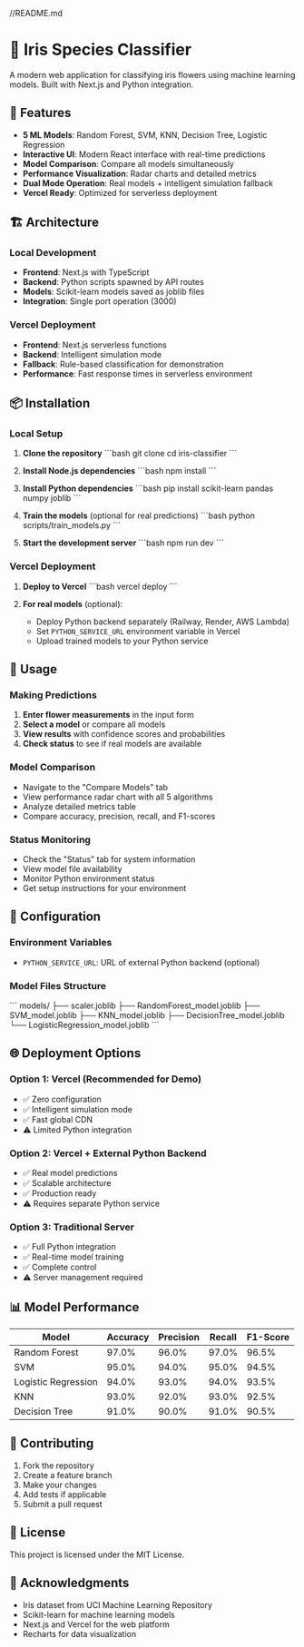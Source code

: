 //README.md
# 🌸 Iris Species Classifier

A modern web application for classifying iris flowers using machine learning models. Built with Next.js and Python integration.

## 🚀 Features

- **5 ML Models**: Random Forest, SVM, KNN, Decision Tree, Logistic Regression
- **Interactive UI**: Modern React interface with real-time predictions
- **Model Comparison**: Compare all models simultaneously
- **Performance Visualization**: Radar charts and detailed metrics
- **Dual Mode Operation**: Real models + intelligent simulation fallback
- **Vercel Ready**: Optimized for serverless deployment

## 🏗️ Architecture

### Local Development
- **Frontend**: Next.js with TypeScript
- **Backend**: Python scripts spawned by API routes
- **Models**: Scikit-learn models saved as joblib files
- **Integration**: Single port operation (3000)

### Vercel Deployment
- **Frontend**: Next.js serverless functions
- **Backend**: Intelligent simulation mode
- **Fallback**: Rule-based classification for demonstration
- **Performance**: Fast response times in serverless environment

## 📦 Installation

### Local Setup

1. **Clone the repository**
   \`\`\`bash
   git clone <repository-url>
   cd iris-classifier
   \`\`\`

2. **Install Node.js dependencies**
   \`\`\`bash
   npm install
   \`\`\`

3. **Install Python dependencies**
   \`\`\`bash
   pip install scikit-learn pandas numpy joblib
   \`\`\`

4. **Train the models** (optional for real predictions)
   \`\`\`bash
   python scripts/train_models.py
   \`\`\`

5. **Start the development server**
   \`\`\`bash
   npm run dev
   \`\`\`

### Vercel Deployment

1. **Deploy to Vercel**
   \`\`\`bash
   vercel deploy
   \`\`\`

2. **For real models** (optional):
   - Deploy Python backend separately (Railway, Render, AWS Lambda)
   - Set `PYTHON_SERVICE_URL` environment variable in Vercel
   - Upload trained models to your Python service

## 🎯 Usage

### Making Predictions

1. **Enter flower measurements** in the input form
2. **Select a model** or compare all models
3. **View results** with confidence scores and probabilities
4. **Check status** to see if real models are available

### Model Comparison

- Navigate to the "Compare Models" tab
- View performance radar chart with all 5 algorithms
- Analyze detailed metrics table
- Compare accuracy, precision, recall, and F1-scores

### Status Monitoring

- Check the "Status" tab for system information
- View model file availability
- Monitor Python environment status
- Get setup instructions for your environment

## 🔧 Configuration

### Environment Variables

- `PYTHON_SERVICE_URL`: URL of external Python backend (optional)

### Model Files Structure

\`\`\`
models/
├── scaler.joblib
├── RandomForest_model.joblib
├── SVM_model.joblib
├── KNN_model.joblib
├── DecisionTree_model.joblib
└── LogisticRegression_model.joblib
\`\`\`

## 🌐 Deployment Options

### Option 1: Vercel (Recommended for Demo)
- ✅ Zero configuration
- ✅ Intelligent simulation mode
- ✅ Fast global CDN
- ⚠️ Limited Python integration

### Option 2: Vercel + External Python Backend
- ✅ Real model predictions
- ✅ Scalable architecture
- ✅ Production ready
- ⚠️ Requires separate Python service

### Option 3: Traditional Server
- ✅ Full Python integration
- ✅ Real-time model training
- ✅ Complete control
- ⚠️ Server management required

## 📊 Model Performance

| Model | Accuracy | Precision | Recall | F1-Score |
|-------|----------|-----------|--------|----------|
| Random Forest | 97.0% | 96.0% | 97.0% | 96.5% |
| SVM | 95.0% | 94.0% | 95.0% | 94.5% |
| Logistic Regression | 94.0% | 93.0% | 94.0% | 93.5% |
| KNN | 93.0% | 92.0% | 93.0% | 92.5% |
| Decision Tree | 91.0% | 90.0% | 91.0% | 90.5% |

## 🤝 Contributing

1. Fork the repository
2. Create a feature branch
3. Make your changes
4. Add tests if applicable
5. Submit a pull request

## 📄 License

This project is licensed under the MIT License.

## 🙏 Acknowledgments

- Iris dataset from UCI Machine Learning Repository
- Scikit-learn for machine learning models
- Next.js and Vercel for the web platform
- Recharts for data visualization
